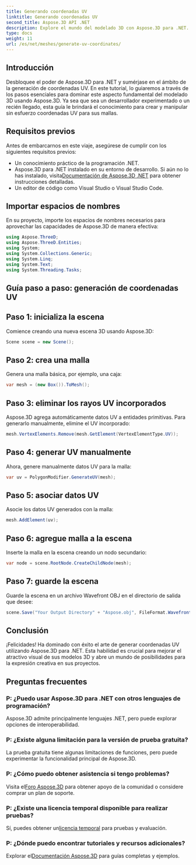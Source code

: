 ```yaml
---
title: Generando coordenadas UV
linktitle: Generando coordenadas UV
second_title: Aspose.3D API .NET
description: Explore el mundo del modelado 3D con Aspose.3D para .NET. Domina la generación de coordenadas UV sin esfuerzo. ¡Eleva tus proyectos ahora!
type: docs
weight: 11
url: /es/net/meshes/generate-uv-coordinates/
---
```

## Introducción
Desbloquee el poder de Aspose.3D para .NET y sumérjase en el ámbito de la generación de coordenadas UV. En este tutorial, lo guiaremos a través de los pasos esenciales para dominar este aspecto fundamental del modelado 3D usando Aspose.3D. Ya sea que sea un desarrollador experimentado o un recién llegado, esta guía le brindará el conocimiento para crear y manipular sin esfuerzo coordenadas UV para sus mallas.
## Requisitos previos
Antes de embarcarnos en este viaje, asegúrese de cumplir con los siguientes requisitos previos:
- Un conocimiento práctico de la programación .NET.
-  Aspose.3D para .NET instalado en su entorno de desarrollo. Si aún no lo has instalado, visita[Documentación de Aspose.3D .NET](https://reference.aspose.com/3d/net/) para obtener instrucciones detalladas.
- Un editor de código como Visual Studio o Visual Studio Code.
## Importar espacios de nombres
En su proyecto, importe los espacios de nombres necesarios para aprovechar las capacidades de Aspose.3D de manera efectiva:
```csharp
using Aspose.ThreeD;
using Aspose.ThreeD.Entities;
using System;
using System.Collections.Generic;
using System.Linq;
using System.Text;
using System.Threading.Tasks;
```
## Guía paso a paso: generación de coordenadas UV
## Paso 1: inicializa la escena
Comience creando una nueva escena 3D usando Aspose.3D:
```csharp
Scene scene = new Scene();
```
## Paso 2: crea una malla
Genera una malla básica, por ejemplo, una caja:
```csharp
var mesh = (new Box()).ToMesh();
```
## Paso 3: eliminar los rayos UV incorporados
Aspose.3D agrega automáticamente datos UV a entidades primitivas. Para generarlo manualmente, elimine el UV incorporado:
```csharp
mesh.VertexElements.Remove(mesh.GetElement(VertexElementType.UV));
```
## Paso 4: generar UV manualmente
Ahora, genere manualmente datos UV para la malla:
```csharp
var uv = PolygonModifier.GenerateUV(mesh);
```
## Paso 5: asociar datos UV
Asocie los datos UV generados con la malla:
```csharp
mesh.AddElement(uv);
```
## Paso 6: agregue malla a la escena
Inserte la malla en la escena creando un nodo secundario:
```csharp
var node = scene.RootNode.CreateChildNode(mesh);
```
## Paso 7: guarde la escena
Guarde la escena en un archivo Wavefront OBJ en el directorio de salida que desee:
```csharp
scene.Save("Your Output Directory" + "Aspose.obj", FileFormat.WavefrontOBJ);
```
## Conclusión
¡Felicidades! Ha dominado con éxito el arte de generar coordenadas UV utilizando Aspose.3D para .NET. Esta habilidad es crucial para mejorar el atractivo visual de sus modelos 3D y abre un mundo de posibilidades para la expresión creativa en sus proyectos.
## Preguntas frecuentes
### P: ¿Puedo usar Aspose.3D para .NET con otros lenguajes de programación?
Aspose.3D admite principalmente lenguajes .NET, pero puede explorar opciones de interoperabilidad.
### P: ¿Existe alguna limitación para la versión de prueba gratuita?
La prueba gratuita tiene algunas limitaciones de funciones, pero puede experimentar la funcionalidad principal de Aspose.3D.
### P: ¿Cómo puedo obtener asistencia si tengo problemas?
 Visita el[Foro Aspose.3D](https://forum.aspose.com/c/3d/18) para obtener apoyo de la comunidad o considere comprar un plan de soporte.
### P: ¿Existe una licencia temporal disponible para realizar pruebas?
 Sí, puedes obtener un[licencia temporal](https://purchase.aspose.com/temporary-license/) para pruebas y evaluación.
### P: ¿Dónde puedo encontrar tutoriales y recursos adicionales?
 Explorar el[Documentación Aspose.3D](https://reference.aspose.com/3d/net/) para guías completas y ejemplos.